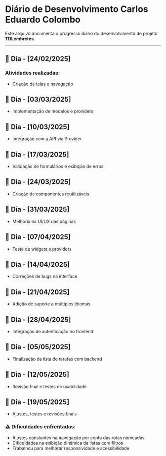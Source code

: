 # Diário de Desenvolvimento **Carlos Eduardo Colombo**

Este arquivo documenta o progresso diário do desenvolvimento do projeto **TDLembretes**. 

---

## 📅 Dia - [24/02/2025]  
### Atividades realizadas:
- Criação de telas e navegação

## 📅 Dia - [03/03/2025]  
- Implementação de modelos e providers

## 📅 Dia - [10/03/2025]  
- Integração com a API via Provider

## 📅 Dia - [17/03/2025]  
- Validação de formulários e exibição de erros

## 📅 Dia - [24/03/2025]  
- Criação de componentes reutilizáveis

## 📅 Dia - [31/03/2025]  
- Melhoria na UI/UX das páginas

## 📅 Dia - [07/04/2025]  
- Teste de widgets e providers

## 📅 Dia - [14/04/2025]  
- Correções de bugs na interface

## 📅 Dia - [21/04/2025]  
- Adição de suporte a múltiplos idiomas

## 📅 Dia - [28/04/2025]  
- Integração de autenticação no frontend

## 📅 Dia - [05/05/2025]  
- Finalização da lista de tarefas com backend

## 📅 Dia - [12/05/2025]  
- Revisão final e testes de usabilidade

## 📅 Dia - [19/05/2025]  
- Ajustes, testes e revisões finais

### ⚠️ Dificuldades enfrentadas:
- Ajustes constantes na navegação por conta das rotas nomeadas  
- Dificuldades na exibição dinâmica de listas com filtros  
- Trabalhou para melhorar responsividade e acessibilidade